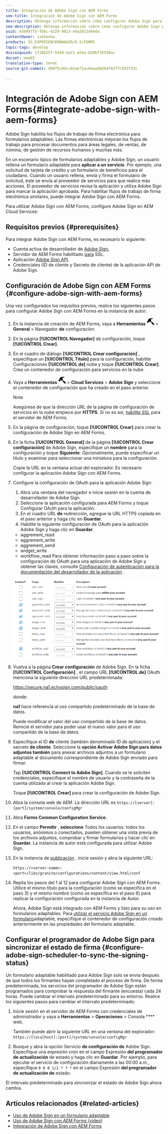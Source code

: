```yaml
---
title: Integración de Adobe Sign con AEM Forms
seo-title: Integración de Adobe Sign con AEM Forms
description: Obtenga información sobre cómo configurar Adobe Sign para AEM Forms
seo-description: Obtenga información sobre cómo configurar Adobe Sign para AEM Forms
uuid: e5049775-fb6c-4228-9823-e6a2811460da
contentOwner: sashanka
products: SG_EXPERIENCEMANAGER/6.5/FORMS
topic-tags: develop
discoiquuid: 1f28b257-5419-4a21-a54a-b20bf35530ac
docset: aem65
translation-type: tm+mt
source-git-commit: d9975c0dcc02ae71ac64aadb6b4f82f7c993f32c

---
```



# Integración de Adobe Sign con AEM Forms{#integrate-adobe-sign-with-aem-forms}

Adobe Sign habilita los flujos de trabajo de firma electrónica para formularios adaptables. Las firmas electrónicas mejoran los flujos de trabajo para procesar documentos para áreas legales, de ventas, de nómina, de gestión de recursos humanos y muchas más.

En un escenario típico de formularios adaptables y Adobe Sign, un usuario rellena un formulario adaptable para **aplicar a un servicio**. Por ejemplo, una solicitud de tarjeta de crédito y un formulario de beneficios para el ciudadano. Cuando un usuario rellena, envía y firma el formulario de solicitud, éste se envía al proveedor de servicios para que realice más acciones. El proveedor de servicios revisa la aplicación y utiliza Adobe Sign para marcar la aplicación aprobada. Para habilitar flujos de trabajo de firma electrónica similares, puede integrar Adobe Sign con AEM Forms.

Para utilizar Adobe Sign con AEM Forms, configure Adobe Sign en AEM Cloud Services:

## Requisitos previos {#prerequisites}

Para integrar Adobe Sign con AEM Forms, es necesario lo siguiente:

* Cuenta activa de desarrollador de [Adobe Sign.](https://acrobat.adobe.com/us/en/why-adobe/developer-form.html)
* Servidor de AEM Forms habilitado [para](/help/sites-administering/ssl-by-default.md) SSL.
* Aplicación [Adobe Sign API](https://www.adobe.io/apis/documentcloud/sign/docs.html#!adobedocs/adobe-sign/master/gstarted/create_app.md).
* Credenciales (ID de cliente y Secreto de cliente) de la aplicación API de Adobe Sign.

## Configuración de Adobe Sign con AEM Forms {#configure-adobe-sign-with-aem-forms}

Una vez configurados los requisitos previos, realice los siguientes pasos para configurar Adobe Sign con AEM Forms en la instancia de autor:

1. En la instancia de creación de AEM Forms, vaya a **Herramientas** ![](assets/hammer.png) > **General** > Navegador **de** configuración.
1. En la página **[!UICONTROL Navegador]** de configuración, toque **[!UICONTROL Crear]**.
1. En el cuadro de diálogo **[!UICONTROL Crear configuración]** , especifique un **[!UICONTROL Título]** para la configuración, habilite Configuraciones **[!UICONTROL de]** nube y toque **[!UICONTROL Crear]**. Crea un contenedor de configuración para servicios en la nube.
1. Vaya a **Herramientas** ![](assets/hammer.png) > **Cloud Services** > **Adobe Sign** y seleccione el contenedor de configuración que ha creado en el paso anterior.

   >[!NOTE]
   >
   >Asegúrese de que la dirección URL de la página de configuración de servicios en la nube empiece por **HTTPS**. Si no es así, [habilite SSL](/help/sites-administering/ssl-by-default.md) para el servidor de AEM Forms.

1. En la página de configuración, toque **[!UICONTROL Crear]** para crear la configuración de Adobe Sign en AEM Forms.
1. En la ficha **[!UICONTROL General]** de la página **[!UICONTROL Crear configuración]** de Adobe Sign, especifique un **nombre** para la configuración y toque **Siguiente**. Opcionalmente, puede especificar un título y examinar para seleccionar una miniatura para la configuración.

   Copie la URL en la ventana actual del explorador. Es necesario configurar la aplicación Adobe Sign con AEM Forms.

1. Configure la configuración de OAuth para la aplicación Adobe Sign:

   1. Abra una ventana del navegador e inicie sesión en la cuenta de desarrollador de Adobe Sign.
   1. Seleccione la aplicación configurada para AEM Forms y toque Configurar OAuth para la aplicación.
   1. En el cuadro URL **de** redirección, agregue la URL HTTPS copiada en el paso anterior y haga clic en **Guardar**.
   1. Habilite la siguiente configuración de OAuth para la aplicación Adobe Sign y haga clic en **Guardar**.
   * aggrement_read
   * aggrement_write
   * aggrement_send
   * widget_write
   * workflow_read
   Para obtener información paso a paso sobre la configuración de OAuth para una aplicación de Adobe Sign y obtener las claves, consulte [Configuración de autenticación para la documentación del desarrollador de la aplicación](https://www.adobe.io/apis/documentcloud/sign/docs.html#!adobeio/adobeio-documentation/master/sign/gstarted/configure_oauth.md) .

   ![Configuración de OAuth](assets/oauthconfig_new.png)

1. Vuelva a la página **Crear configuración** de Adobe Sign. En la ficha **[!UICONTROL Configuración]** , el campo URL **[!UICONTROL de]** OAuth menciona la siguiente dirección URL predeterminada:

   https://secure.na1.echosign.com/public/oauth

   donde:

   **na1** hace referencia al uso compartido predeterminado de la base de datos.

   Puede modificar el valor del uso compartido de la base de datos. Reinicie el servidor para poder usar el nuevo valor para el uso compartido de la base de datos.

1. Especifique el ID **de** cliente (también denominado ID de aplicación) y el secreto **de cliente**. Seleccione la **opción Activar Adobe Sign para datos adjuntos también** para anexar archivos adjuntos a un formulario adaptable al documento correspondiente de Adobe Sign enviado para firmar.

   Tap **[!UICONTROL Connect to Adobe Sign]**. Cuando se le soliciten credenciales, especifique el nombre de usuario y la contraseña de la cuenta utilizada al crear la aplicación Adobe Sign.

   Toque **[!UICONTROL Crear]** para crear la configuración de Adobe Sign.

1. Abra la consola web de AEM. La dirección URL es `https://[server]:[port]/system/console/configMgr`
1. Abra **Forms Common Configuration Service.**
1. En el campo **Permitir** , **seleccione** Todos los usuarios: todos los usuarios, anónimos o conectados, pueden obtener una vista previa de los archivos adjuntos, comprobar y firmar formularios y hacer clic en **Guardar.** La instancia de autor está configurada para utilizar Adobe Sign.
1. En la instancia de [publicación](/help/sites-deploying/deploy.md) , inicie sesión y abra la siguiente URL:

   `https://<server-name>:<port>/libs/granite/configurations/content/view.html/conf`

1. Repita los pasos del 1 al 12 para configurar Adobe Sign con AEM Forms. Utilice el mismo título para la configuración (como se especifica en el paso 3) y el mismo nombre (como se especifica en el paso 6) para replicar la configuración configurada en la instancia de Autor.

   Ahora, Adobe Sign está integrado con AEM Forms y listo para su uso en formularios adaptables. Para [utilizar el servicio Adobe Sign en un formulario](../../forms/using/working-with-adobe-sign.md#configure-adobe-sign-for-an-adaptive-form)adaptable, especifique el contenedor de configuración creado anteriormente en las propiedades del formulario adaptable.

## Configurar el programador de Adobe Sign para sincronizar el estado de firma {#configure-adobe-sign-scheduler-to-sync-the-signing-status}

Un formulario adaptable habilitado para Adobe Sign solo se envía después de que todos los firmantes hayan completado el proceso de firma. De forma predeterminada, los servicios del programador de Adobe Sign están programados para comprobar la respuesta del firmante (encuesta) cada 24 horas. Puede cambiar el intervalo predeterminado para su entorno. Realice los siguientes pasos para cambiar el intervalo predeterminado:

1. Inicie sesión en el servidor de AEM Forms con credenciales de administrador y vaya a **Herramientas** > **Operaciones** > Consola **** web.

   También puede abrir la siguiente URL en una ventana del explorador:
   `https://[localhost]:[port]/system/console/configMgr`

1. Busque y abra la opción Servicio **de configuración de** Adobe Sign. Especifique una expresión [](https://en.wikipedia.org/wiki/Cron#CRON_expression) cron en el campo Expresión **del programador de actualización** de estado y haga clic en **Guardar**. Por ejemplo, para ejecutar el servicio de configuración diariamente a las 00:00 a.m., especifique `0 0 0 1/1 * ? *` en el campo Expresión **del programador de actualización de** estado.

El intervalo predeterminado para sincronizar el estado de Adobe Sign ahora cambia.

## Artículos relacionados {#related-articles}

* [Uso de Adobe Sign en un formulario adaptable](../../forms/using/working-with-adobe-sign.md)
* [Uso de Adobe Sign con AEM Forms (vídeo)](https://helpx.adobe.com/experience-manager/kt/forms/using/adobe-sign-integration-feature-video.html)
* [Integración de Adobe Sign con AEM Forms](../../forms/using/adobe-sign-integration-adaptive-forms.md)

